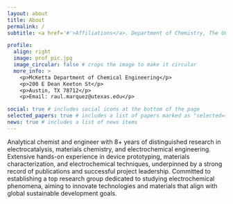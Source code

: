 ```yaml
---
layout: about
title: About
permalink: /
subtitle: <a href='#'>Affiliations</a>. Department of Chemistry, The University of Texas at Austin

profile:
  align: right
  image: prof_pic.jpg
  image_circular: false # crops the image to make it circular
  more_info: >
    <p>McKetta Department of Chemical Engineering</p>
    <p>200 E Dean Keeton St</p>
    <p>Austin, TX 78712</p>
    <p>Email: raul.marquez@utexas.edu</p>

social: true # includes social icons at the bottom of the page
selected_papers: true # includes a list of papers marked as "selected={true}"
news: true # includes a list of news items
---
```


Analytical chemist and engineer with 8+ years of distinguished research in electrocatalysis, materials chemistry, and electrochemical engineering. Extensive hands-on experience in device prototyping, materials characterization, and electrochemical techniques, underpinned by a strong record of publications and successful project leadership. Committed to establishing a top research group dedicated to studying electrochemical phenomena, aiming to innovate technologies and materials that align with global sustainable development goals.
